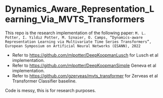 # Dynamics_Aware_Representation_Learning_Via_MVTS_Transformers
This repo is the research implementation of the following paper:
```M. L. Potter, I. Yıldız Potter, M. Sznaier, O. Camps, “Dynamics-aware Representation Learning via Multivariate Time Series Transformers”, European Symposium on Artificial Neural Networks (ESANN), 2022```
* Refer to https://github.com/mlpotter/DeepKoopmanLusch for Lusch et al implementation.
* Refer to https://github.com/mlpotter/DeepKoopmanSimple Geneva et al implementation.
* Refer to https://github.com/gzerveas/mvts_transformer for Zerveas et al Transformer Classifier baseline.

Code is messy, this is for research purposes.

